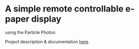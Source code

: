 **A simple remote controllable e-paper display**
==============================================

using the Particle Photon.

Project description & documentation [here](https://github.com/dxcfl/remote_e-paper/tree/master/doc).
